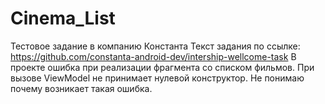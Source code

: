 # Cinema_List
Тестовое задание в компанию Константа
Текст задания по ссылке: https://github.com/constanta-android-dev/intership-wellcome-task
В проекте ошибка при реализации фрагмента со списком фильмов. При вызове ViewModel не принимает нулевой конструктор.
Не понимаю почему возникает такая ошибка.
